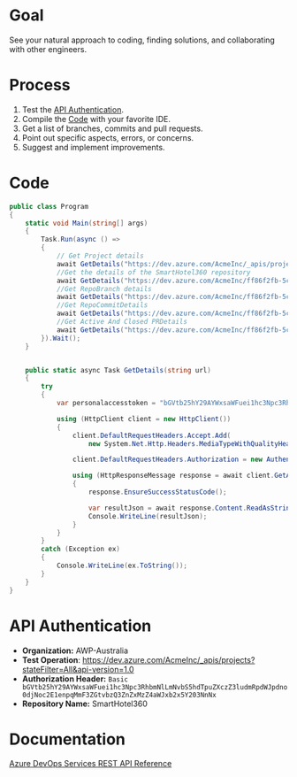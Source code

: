 # Goal

See your natural approach to coding, finding solutions, and collaborating with other engineers.

# Process

1. Test the [API Authentication](#api-authentication).
2. Compile the [Code](#code) with your favorite IDE.
3. Get a list of branches, commits and pull requests.
4. Point out specific aspects, errors, or concerns.
5. Suggest and implement improvements.

# Code

```csharp
public class Program
{
    static void Main(string[] args)
    {
        Task.Run(async () =>
        {
            // Get Project details
            await GetDetails("https://dev.azure.com/AcmeInc/_apis/projects");
            //Get the details of the SmartHotel360 repository
            await GetDetails("https://dev.azure.com/AcmeInc/ff86f2fb-5c3a-49e2-a677-c9b95d6baaef/_apis/git/repositories/4563efa9-da5d-4f54-b609-18db14479f48?api-version=6.0");
            //Get RepoBranch details
            await GetDetails("https://dev.azure.com/AcmeInc/ff86f2fb-5c3a-49e2-a677-c9b95d6baaef/_apis/tfvc/branches?includeParent=1&includeChildren=1&includeDeleted=1&includeLinks=1&api-version=6.0");
            //Get RepoCommitDetails
            await GetDetails("https://dev.azure.com/AcmeInc/ff86f2fb-5c3a-49e2-a677-c9b95d6baaef/_apis/git/repositories/4563efa9-da5d-4f54-b609-18db14479f48/commits?api-version=6.0");
            //Get Active And Closed PRDetails
            await GetDetails("https://dev.azure.com/AcmeInc/ff86f2fb-5c3a-49e2-a677-c9b95d6baaef/_apis/git/repositories/4563efa9-da5d-4f54-b609-18db14479f48/pullrequests?searchCriteria.status=completed||searchCriteria.status=open?api-version=5.1");
        }).Wait();
    }


    public static async Task GetDetails(string url)
    {
        try
        {
            var personalaccesstoken = "bGVtb25hY29AYWxsaWFuei1hc3Npc3RhbmNlLmNvbS5hdTpuZXczZ3ludmRpdWJpdno0djNoc2E1enpqMmF3ZGtvbzQ3ZnZxMzZ4aWJxb2x5Y203NnNx";

            using (HttpClient client = new HttpClient())
            {
                client.DefaultRequestHeaders.Accept.Add(
                    new System.Net.Http.Headers.MediaTypeWithQualityHeaderValue("application/json"));

                client.DefaultRequestHeaders.Authorization = new AuthenticationHeaderValue("Basic", personalaccesstoken);

                using (HttpResponseMessage response = await client.GetAsync(url))
                {
                    response.EnsureSuccessStatusCode();

                    var resultJson = await response.Content.ReadAsStringAsync();
                    Console.WriteLine(resultJson);
                }
            }
        }
        catch (Exception ex)
        {
            Console.WriteLine(ex.ToString());
        }
    }
}
``` 

# API Authentication

- **Organization:** AWP-Australia
- **Test Operation**: https://dev.azure.com/AcmeInc/_apis/projects?stateFilter=All&api-version=1.0
- **Authorization Header:** `Basic bGVtb25hY29AYWxsaWFuei1hc3Npc3RhbmNlLmNvbS5hdTpuZXczZ3ludmRpdWJpdno0djNoc2E1enpqMmF3ZGtvbzQ3ZnZxMzZ4aWJxb2x5Y203NnNx`
- **Repository Name:** SmartHotel360

# Documentation

[Azure DevOps Services REST API Reference](https://docs.microsoft.com/en-us/rest/api/azure/devops/?view=azure-devops-rest-6.1)

